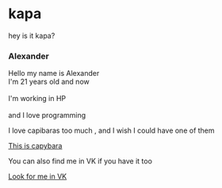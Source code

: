 # kapa
hey is it kapa?
<h3>Alexander </h3>
<p>
  Hello my name is Alexander  <br>
  I'm 21 years old and now 
  </br>
  <br>
  I'm working in HP
  </br>
  <br>
  and I love programming
  </br>

</p>
<p> I love capibaras too much , and I wish I could have one of them

</p>
<a href="https://colibris62bethune.org/wp-content/uploads/5c62b980bcd425c62b980bcd7d.jpg">This is capybara
</a>

<p>You can also find me in VK if you have it too</p>
<a href="https://vk.com/alexzmr"> Look for me in VK </a>
